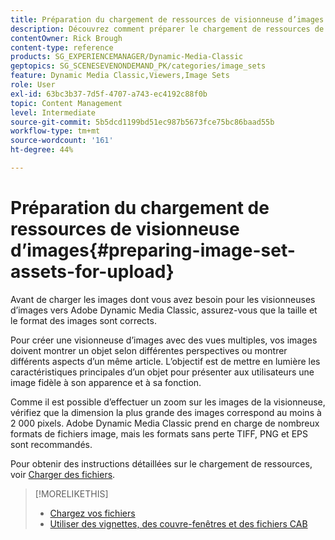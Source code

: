 ```yaml
---
title: Préparation du chargement de ressources de visionneuse d’images
description: Découvrez comment préparer le chargement de ressources de visionneuse d’images dans Adobe Dynamic Media Classic.
contentOwner: Rick Brough
content-type: reference
products: SG_EXPERIENCEMANAGER/Dynamic-Media-Classic
geptopics: SG_SCENESEVENONDEMAND_PK/categories/image_sets
feature: Dynamic Media Classic,Viewers,Image Sets
role: User
exl-id: 63bc3b37-7d5f-4707-a743-ec4192c88f0b
topic: Content Management
level: Intermediate
source-git-commit: 5b5dcd1199bd51ec987b5673fce75bc86baad55b
workflow-type: tm+mt
source-wordcount: '161'
ht-degree: 44%

---
```


# Préparation du chargement de ressources de visionneuse d’images{#preparing-image-set-assets-for-upload}

Avant de charger les images dont vous avez besoin pour les visionneuses d’images vers Adobe Dynamic Media Classic, assurez-vous que la taille et le format des images sont corrects.

Pour créer une visionneuse d’images avec des vues multiples, vos images doivent montrer un objet selon différentes perspectives ou montrer différents aspects d’un même article. L’objectif est de mettre en lumière les caractéristiques principales d’un objet pour présenter aux utilisateurs une image fidèle à son apparence et à sa fonction.

Comme il est possible d’effectuer un zoom sur les images de la visionneuse, vérifiez que la dimension la plus grande des images correspond au moins à 2 000 pixels. Adobe Dynamic Media Classic prend en charge de nombreux formats de fichiers image, mais les formats sans perte TIFF, PNG et EPS sont recommandés.

Pour obtenir des instructions détaillées sur le chargement de ressources, voir [Charger des fichiers](uploading-files.md#uploading_files).

>[!MORELIKETHIS]
>
>* [Chargez vos fichiers](uploading-files.md#uploading_your_files)
>* [Utiliser des vignettes, des couvre-fenêtres et des fichiers CAB](vignette-window-covering-cabinet-files.md#working_with_vignette_window_covering_and_cabinet_files)
